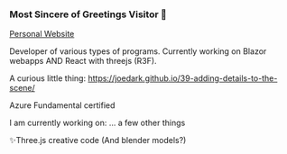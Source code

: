 ### Most Sincere of Greetings Visitor 👋

[Personal Website](https://joedark.codes/)

Developer of various types of programs. Currently working on Blazor webapps AND React with threejs (R3F).

A curious little thing: https://joedark.github.io/39-adding-details-to-the-scene/

Azure Fundamental certified

I am currently working on:
... a few other things

✨Three.js creative code (And blender models?)
<!--
**JoeDark/JoeDark** is a ✨ _special_ ✨ repository because its `README.md` (this file) appears on your GitHub profile.

Leaving, might use later
- 🔭 I’m currently working on ...
- 🌱 I’m currently learning ...
- 👯 I’m looking to collaborate on ...
- 🤔 I’m looking for help with ...
- 💬 Ask me about ...
- 📫 How to reach me: ...


-->
